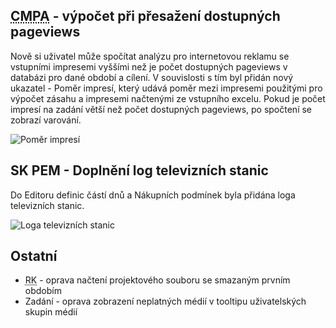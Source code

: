﻿---
categories: [fenix]
layout: fenix
---
## <abbr title="Crossmediální postanalýza">CMPA</abbr> - výpočet při přesažení dostupných pageviews
Nově si uživatel může spočítat analýzu pro internetovou reklamu se vstupními impresemi vyššími než je počet dostupných pageviews v databázi pro dané období a cílení. V souvislosti s tím byl přidán nový ukazatel - Poměr impresí, který udává poměr mezi impresemi použitými pro výpočet zásahu a impresemi načtenými ze vstupního excelu. Pokud je počet impresí na zadání větší než počet dostupných pageviews, po spočtení se zobrazí varování.

![Poměr impresí]({{site.url}}/data/pomerimpresi.png "Poměr impresí")

## SK PEM - Doplnění log televizních stanic
Do Editoru definic částí dnů a Nákupních podmínek byla přidána loga televizních stanic.

![Loga televizních stanic]({{site.url}}/data/loga.PNG "Loga televizních stanic")

## Ostatní
<ul>
<li><abbr title="Reachové křivky">RK</abbr> - oprava načtení projektového souboru se smazaným prvním obdobím</li>
<li>Zadání - oprava zobrazení neplatných médií v tooltipu uživatelských skupin médií</li>
</ul>
